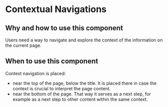# Contextual Navigations

## Why and how to use this component

Users need a way to navigate and explore the context of the information on the
current page.

## When to use this component

Context navigation is placed:

* near the top of the page, below the title. It is placed there in case the
  context is crucial to interpret the page content.
* near the bottom of the page. That way it serves as a next step, for example as
  a next step to other content within the same context.
